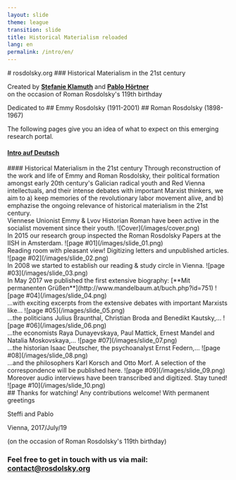 ```yaml
---
layout: slide
theme: league
transition: slide
title: Historical Materialism reloaded
lang: en
permalink: /intro/en/
---
```


<section data-markdown>
# rosdolsky.org
### Historical Materialism in the 21st century

Created by **[Stefanie Klamuth](https://twitter.com/kaputtzig)** and **[Pablo Hörtner](https://twitter.com/redtux)**<br>
on the occasion of Roman Rosdolsky's 119th birthday
</section>


<section data-markdown>
Dedicated to
## Emmy Rosdolsky (1911-2001)
## Roman Rosdolsky (1898-1967)

The following pages give you an idea of what to expect on this emerging research portal.

#### [Intro auf Deutsch](/intro/de/)
</section>


<section data-markdown>
#### Historical Materialism in the 21st century
Through reconstruction of the work and life of Emmy and Roman Rosdolsky, their political formation
amongst early 20th century's Galician radical youth and Red Vienna intellectuals, and their intense
debates with important Marxist thinkers, we aim to a) keep memories of the revolutionary labor movement
alive, and b) emphazise the ongoing relevance of historical materialism in the 21st century.
</section>


<section data-markdown>
Viennese Unionist Emmy & Lvov Historian Roman have been active in the socialist movement since their youth.
![Cover](/images/cover.png)
</section>


<section data-markdown>
In 2015 our research group inspected the Roman Rosdolsky Papers at the IISH in Amsterdam.
![page #01](/images/slide_01.png)
</section>


<section data-markdown>
Reading room with pleasant view! Digitizing letters and unpublished articles.
![page #02](/images/slide_02.png)
</section>


<section data-markdown>
In 2008 we started to establish our reading & study circle in Vienna.
![page #03](/images/slide_03.png)
</section>


<section data-markdown>
In May 2017 we published the first extensive biography: [**Mit permanenten Grüßen**](http://www.mandelbaum.at/buch.php?id=751)
![page #04](/images/slide_04.png)
</section>


<section data-markdown>
...with exciting excerpts from the extensive debates with important Marxists like...
![page #05](/images/slide_05.png)
</section>


<section data-markdown>
...the politicians Julius Braunthal, Christian Broda and Benedikt Kautsky,...
![page #06](/images/slide_06.png)
</section>


<section data-markdown>
...the economists Raya Dunayevskaya, Paul Mattick, Ernest Mandel and Natalia Moskovskaya,...
![page #07](/images/slide_07.png)
</section>


<section data-markdown>
...the historian Isaac Deutscher, the psychoanalyst Ernst Federn,...
![page #08](/images/slide_08.png)
</section>


<section data-markdown>
...and the philosophers Karl Korsch and Otto Morf. A selection of the correspondence will be published here.
![page #09](/images/slide_09.png)
</section>


<section data-markdown>
Moreover audio interviews have been transcribed and digitized. Stay tuned!
![page #10](/images/slide_10.png)
</section>


<section data-markdown>
## Thanks for watching! Any contributions welcome!
With permanent greetings

Steffi and Pablo

Vienna, 2017/July/19

(on the occasion of Roman Rosdolsky's 119th birthday)
### Feel free to get in touch with us via mail: [contact@rosdolsky.org](mailto:contact@rosdolsky.org)
</section>
